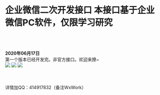 # 企业微信二次开发接口  本接口基于企业微信PC软件，仅限学习研究
<br>
<br>
<br>
<b>2020年06月17日 </b><br>
第一个版本已经开发完。非官方接口。欢迎来撩~<br>
<img src="http://p1.so.qhimgs1.com/t022e5b27eadfba0bf1.jpg" >
<img src="http://p4.so.qhimgs1.com/t02f11da06e145ea324.jpg" >
<img src="http://p2.so.qhimgs1.com/t02813b649084483b16.jpg" >
<br/><br/><br/><br/>
详情加QQ：414917832（备注WxWork）<br><br>
